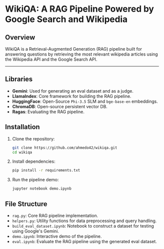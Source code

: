 # WikiQA: A RAG Pipeline Powered by Google Search and Wikipedia

## Overview

WikiQA is a Retrieval-Augmented Generation (RAG) pipeline built for answering questions by retrieving the most relevant wikipedia articles using the Wikipedia API and the Google Search API.

---

## Libraries

- **Gemini**: Used for generating an eval dataset and as a judge.
- **LlamaIndex**: Core framework for building the RAG pipeline.
- **HuggingFace**: Open-Source `Phi-3.5` SLM and `bge-base-en` embeddings.
- **ChromaDB**: Open-source persistent vector DB.
- **Ragas**: Evaluating the RAG pipeline.

## Installation

1. Clone the repository:
    ```bash
    git clone https://github.com/ahmedo42/wikiqa.git
    cd wikiqa
    ```

2. Install dependencies:
    ```bash
    pip install -r requirements.txt
    ```

3. Run the pipeline demo:
    ```bash
    jupyter notebook demo.ipynb
    ```

## File Structure

- `rag.py`: Core RAG pipeline implementation.
- `helpers.py`: Utility functions for data preprocessing and query handling.
- `build_eval_dataset.ipynb`: Notebook to construct a dataset for testing using Google's Gemini.
- `demo.ipynb`: Interactive demo of the pipeline.
- `eval.ipynb`: Evaluate the RAG pipeline using the generated eval dataset.

